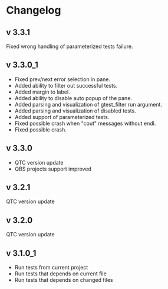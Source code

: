 # Changelog
## v 3.3.1
Fixed wrong handling of parameterized tests failure.
## v 3.3.0_1
- Fixed prev/next error selection in pane.
- Added ability to filter out successful tests.
- Added margin to label.
- Added ability to disable auto popup of the pane.
- Added parsing and visualization of gtest_filter run argument.
- Added parsing and visualization of disabled tests.
- Added support of parameterized tests.
- Fixed possible crash when "cout" messages without endl.
- Fixed possible crash.
## v 3.3.0
- QTC version update
- QBS projects support improved
## v 3.2.1
QTC version update
## v 3.2.0
QTC version update
## v 3.1.0_1
- Run tests from current project
- Run tests that depends on current file
- Run tests that depends on changed files

